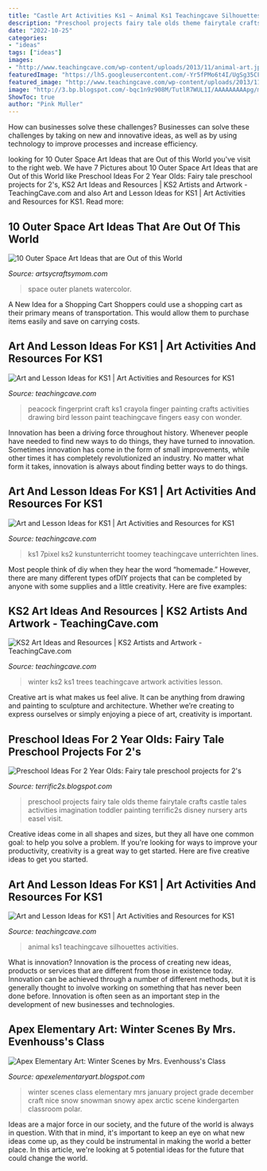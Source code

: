 ```yaml
---
title: "Castle Art Activities Ks1 ~ Animal Ks1 Teachingcave Silhouettes Activities"
description: "Preschool projects fairy tale olds theme fairytale crafts castle tales activities imagination toddler painting terrific2s disney nursery arts easel visit"
date: "2022-10-25"
categories:
- "ideas"
tags: ["ideas"]
images:
- "http://www.teachingcave.com/wp-content/uploads/2013/11/animal-art.jpg"
featuredImage: "https://lh5.googleusercontent.com/-Yr5fPMo6t4I/UgSg35CF7rI/AAAAAAAAEDQ/6TIuZoG7YIk/s640/blogger-image--1318625134.jpg"
featured_image: "http://www.teachingcave.com/wp-content/uploads/2013/11/animal-art.jpg"
image: "http://3.bp.blogspot.com/-bqc1n9z908M/TutlR7WUL1I/AAAAAAAAApg/maQxuNK84LY/s1600/image_1.jpeg"
ShowToc: true
author: "Pink Muller"
---
```



How can businesses solve these challenges?
Businesses can solve these challenges by taking on new and innovative ideas, as well as by using technology to improve processes and increase efficiency.

	

		
looking for 10 Outer Space Art Ideas that are Out of this World you've visit to the right web. We have 7 Pictures about 10 Outer Space Art Ideas that are Out of this World like Preschool Ideas For 2 Year Olds: Fairy tale preschool projects for 2&#039;s, KS2 Art Ideas and Resources | KS2 Artists and Artwork - TeachingCave.com and also Art and Lesson Ideas for KS1 | Art Activities and Resources for KS1. Read more:
		
    
## 10 Outer Space Art Ideas That Are Out Of This World

<img loading=lazy src="https://i1.wp.com/artsycraftsymom.com/content/uploads/2019/01/01_Outer-Space-Art-Ideas.jpg?resize=600%2C318&amp;ssl=1" onerror="this.onerror=null;this.src='https://tse2.mm.bing.net/th?id=OIP.89YopSvx4tT9g6sCtnMcYQHaD7&amp;pid=15.1';" alt="10 Outer Space Art Ideas that are Out of this World">

_Source: artsycraftsymom.com_

>space outer planets watercolor. 

	

A New Idea for a Shopping Cart
Shoppers could use a shopping cart as their primary means of transportation. This would allow them to purchase items easily and save on carrying costs.

    
## Art And Lesson Ideas For KS1 | Art Activities And Resources For KS1

<img loading=lazy src="https://www.teachingcave.com/wp-content/uploads/2013/11/Peacock.jpg" onerror="this.onerror=null;this.src='https://tse4.mm.bing.net/th?id=OIP.lviO8M1SY-amtIYPvKIAhgHaFw&amp;pid=15.1';" alt="Art and Lesson Ideas for KS1 | Art Activities and Resources for KS1">

_Source: teachingcave.com_

>peacock fingerprint craft ks1 crayola finger painting crafts activities drawing bird lesson paint teachingcave fingers easy con wonder. 

	

Innovation has been a driving force throughout history. Whenever people have needed to find new ways to do things, they have turned to innovation. Sometimes innovation has come in the form of small improvements, while other times it has completely revolutionized an industry. No matter what form it takes, innovation is always about finding better ways to do things.

    
## Art And Lesson Ideas For KS1 | Art Activities And Resources For KS1

<img loading=lazy src="https://www.teachingcave.com/wp-content/uploads/2013/11/Thinking-Art.jpg" onerror="this.onerror=null;this.src='https://tse1.mm.bing.net/th?id=OIP.E1LZQSaiK6zi82C1xznzeQHaKu&amp;pid=15.1';" alt="Art and Lesson Ideas for KS1 | Art Activities and Resources for KS1">

_Source: teachingcave.com_

>ks1 7pixel ks2 kunstunterricht toomey teachingcave unterrichten lines. 

	

Most people think of diy when they hear the word “homemade.” However, there are many different types ofDIY projects that can be completed by anyone with some supplies and a little creativity. Here are five examples:

    
## KS2 Art Ideas And Resources | KS2 Artists And Artwork - TeachingCave.com

<img loading=lazy src="http://www.teachingcave.com/wp-content/uploads/2013/11/Winter-birch-trees.png" onerror="this.onerror=null;this.src='https://tse1.mm.bing.net/th?id=OIP.ID954I2y83zd3_pnQyJt8QHaFl&amp;pid=15.1';" alt="KS2 Art Ideas and Resources | KS2 Artists and Artwork - TeachingCave.com">

_Source: teachingcave.com_

>winter ks2 ks1 trees teachingcave artwork activities lesson. 

	

Creative art is what makes us feel alive. It can be anything from drawing and painting to sculpture and architecture. Whether we’re creating to express ourselves or simply enjoying a piece of art, creativity is important.

    
## Preschool Ideas For 2 Year Olds: Fairy Tale Preschool Projects For 2&#039;s

<img loading=lazy src="https://lh5.googleusercontent.com/-Yr5fPMo6t4I/UgSg35CF7rI/AAAAAAAAEDQ/6TIuZoG7YIk/s640/blogger-image--1318625134.jpg" onerror="this.onerror=null;this.src='https://tse3.mm.bing.net/th?id=OIP.N9ScETeK-YzqAw5zXi9E8AAAAA&amp;pid=15.1';" alt="Preschool Ideas For 2 Year Olds: Fairy tale preschool projects for 2&#039;s">

_Source: terrific2s.blogspot.com_

>preschool projects fairy tale olds theme fairytale crafts castle tales activities imagination toddler painting terrific2s disney nursery arts easel visit. 

	

Creative ideas come in all shapes and sizes, but they all have one common goal: to help you solve a problem. If you're looking for ways to improve your productivity, creativity is a great way to get started. Here are five creative ideas to get you started.

    
## Art And Lesson Ideas For KS1 | Art Activities And Resources For KS1

<img loading=lazy src="http://www.teachingcave.com/wp-content/uploads/2013/11/animal-art.jpg" onerror="this.onerror=null;this.src='https://tse1.mm.bing.net/th?id=OIP.JDDepR3Cm70xP143TLl2BwAAAA&amp;pid=15.1';" alt="Art and Lesson Ideas for KS1 | Art Activities and Resources for KS1">

_Source: teachingcave.com_

>animal ks1 teachingcave silhouettes activities. 

	

What is innovation?
Innovation is the process of creating new ideas, products or services that are different from those in existence today. Innovation can be achieved through a number of different methods, but it is generally thought to involve working on something that has never been done before. Innovation is often seen as an important step in the development of new businesses and technologies.

    
## Apex Elementary Art: Winter Scenes By Mrs. Evenhouss&#039;s Class

<img loading=lazy src="http://3.bp.blogspot.com/-bqc1n9z908M/TutlR7WUL1I/AAAAAAAAApg/maQxuNK84LY/s1600/image_1.jpeg" onerror="this.onerror=null;this.src='https://tse2.mm.bing.net/th?id=OIP.in6NamiXn-3AVo2x0GDq6AHaJ6&amp;pid=15.1';" alt="Apex Elementary Art: Winter Scenes by Mrs. Evenhouss&#039;s Class">

_Source: apexelementaryart.blogspot.com_

>winter scenes class elementary mrs january project grade december craft nice snow snowman snowy apex arctic scene kindergarten classroom polar. 

	

Ideas are a major force in our society, and the future of the world is always in question. With that in mind, it's important to keep an eye on what new ideas come up, as they could be instrumental in making the world a better place. In this article, we're looking at 5 potential ideas for the future that could change the world.

